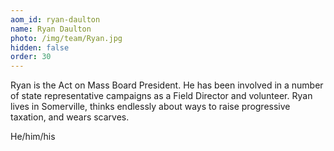 ```yaml
---
aom_id: ryan-daulton
name: Ryan Daulton
photo: /img/team/Ryan.jpg
hidden: false
order: 30
---
```

Ryan is the Act on Mass Board President. He has been involved in a number of state representative campaigns as a Field Director and volunteer. Ryan lives in Somerville, thinks endlessly about ways to raise progressive taxation, and wears scarves. 

He/him/his